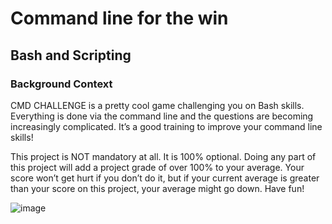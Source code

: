 # Command line for the win
## Bash and Scripting
### Background Context

CMD CHALLENGE is a pretty cool game challenging you on Bash skills. Everything is done via the command line and the questions are becoming increasingly complicated. It’s a good training to improve your command line skills!



This project is NOT mandatory at all. It is 100% optional. Doing any part of this project will add a project grade of over 100% to your average. Your score won’t get hurt if you don’t do it, but if your current average is greater than your score on this project, your average might go down. Have fun!

![image](https://user-images.githubusercontent.com/99328720/177898157-d3fa7a01-ac2d-47ca-960d-15481e1761c9.png)

